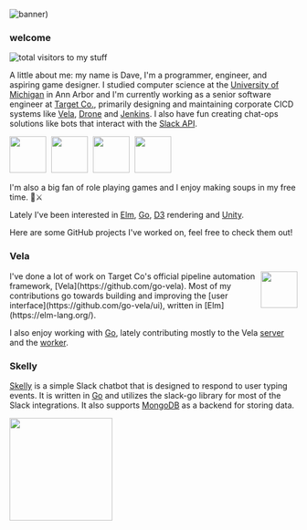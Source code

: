 ![banner)](https://user-images.githubusercontent.com/48764154/149204225-1ece29b6-0833-42bb-a857-d6f1f1fdf872.gif)

### welcome

![total visitors to my stuff](https://visitor-badge.glitch.me/badge?page_id=${your.username}.${your.repo.id})

A little about me: my name is Dave, I'm a programmer, engineer, and aspiring game designer. I studied computer science at the [University of Michigan](https://cse.engin.umich.edu/) in Ann Arbor and I'm currently working as a senior software engineer at [Target Co.](https://corporate.target.com/careers), primarily designing and maintaining corporate CICD systems like [Vela](https://go-vela.github.io/docs/), [Drone](https://www.drone.io/enterprise/opensource/) and [Jenkins](https://www.jenkins.io/). I also have fun creating chat-ops solutions like bots that interact with the [Slack API](https://api.slack.com/).
<br/>

<img style="margin-right: 5px;" height="64" src="https://avatars.githubusercontent.com/u/55509865?s=200&v=4"/>   <img style="margin-right: 5px;" height="64" src="https://upload.wikimedia.org/wikipedia/commons/thumb/e/e9/Jenkins_logo.svg/1200px-Jenkins_logo.svg.png"/>   <img height="64" style="margin-right: 5px;" src="https://seeklogo.com/images/D/drone-logo-9D3EF64845-seeklogo.com.png"/>   <img style="margin-right: 5px;" height="64" src="https://a.slack-edge.com/80588/marketing/img/meta/slack_hash_256.png"/>

I'm also a big fan of role playing games and I enjoy making soups in my free time. 🥣⚔️

Lately I've been interested in [Elm](https://elm-lang.org/), [Go](https://go.dev/), [D3](https://d3js.org/) rendering and [Unity](https://unity.com/).

Here are some GitHub projects I've worked on, feel free to check them out!
### Vela 
<img width="64" align="right" src="https://avatars.githubusercontent.com/u/55509865?s=200&v=4">
I've done a lot of work on Target Co's official pipeline automation framework, [Vela](https://github.com/go-vela).
Most of my contributions go towards building and improving the [user interface](https://github.com/go-vela/ui), written in [Elm](https://elm-lang.org/).

I also enjoy working with [Go](https://go.dev/), lately contributing mostly to the Vela [server](https://github.com/go-vela/server/graphs/contributors) and the [worker](https://github.com/go-vela/worker/graphs/contributors).  

### Skelly
[Skelly](https://github.com/plyr4/skelly) is a simple Slack chatbot that is designed to respond to user typing events. It is written in [Go](https://go.dev/) and utilizes the slack-go library for most of the Slack integrations. It also supports [MongoDB](https://www.mongodb.com/) as a backend for storing data.

<img height="180em" src="https://github-readme-stats.vercel.app/api?username=plyr4&theme=gruvbox&hide=stars&show_icons=true&hide_border=true&count_private=true&include_all_commits=true" />
